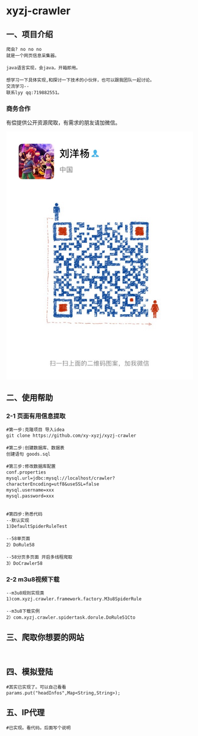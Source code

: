 # xyzj-crawler

## 一、项目介绍

    爬虫? no no no
    就是一个网页信息采集器。
    
    java语言实现，会java，开箱即用。
    
    想学习一下具体实现,和探讨一下技术的小伙伴，也可以跟我团队一起讨论。
    交流学习--
    联系lyy qq:719882551。 



### 商务合作

有偿提供公开资源爬取，有需求的朋友请加微信。

![](.github/my.jpg)




## 二、使用帮助

### 2-1 页面有用信息提取

```shell
#第一步:克隆项目 导入idea
git clone https://github.com/xy-xyzj/xyzj-crawler

#第二步:创建数据库、数据表
创建语句 goods.sql

#第三步:修改数据库配置
conf.properties
mysql.url=jdbc:mysql://localhost/crawler?characterEncoding=utf8&useSSL=false
mysql.username=xxx
mysql.password=xxx
    

#第四步:熟悉代码
--默认实现
1)DefaultSpiderRuleTest 

--58单页面
2）DoRule58

--58分页多页面 开启多线程爬取
3）DoCrawler58

```

   

### 2-2 m3u8视频下载

```shell
--m3u8规则实现类
1)com.xyzj.crawler.framework.factory.M3u8SpiderRule

--m3u8下载实例
2）com.xyzj.crawler.spidertask.dorule.DoRule51Cto

```



## 三、爬取你想要的网站

​        

## 四、模拟登陆

```shell
#其实已实现了。可以自己看看 
params.put("headInfos",Map<String,String>);
```



## 五、IP代理

```shell
#已实现。看代码。后面写个说明
```



